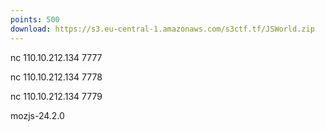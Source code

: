 ```yaml
---
points: 500
download: https://s3.eu-central-1.amazonaws.com/s3ctf.tf/JSWorld.zip
---
```


nc 110.10.212.134 7777

nc 110.10.212.134 7778

nc 110.10.212.134 7779


mozjs-24.2.0